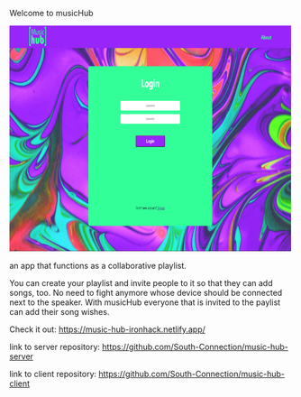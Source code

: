 Welcome to musicHub

<img src="./public/music-hub.png" alt="musicHub-mainpage" width="500" height="400">

an app that functions as a collaborative playlist.

You can create your playlist and invite people to it so that they can add songs, too.
No need to fight anymore whose device should be connected next to the speaker. With musicHub everyone that is invited to the paylist can add their song wishes.

Check it out:
https://music-hub-ironhack.netlify.app/

link to server repository:
https://github.com/South-Connection/music-hub-server

link to client repository:
https://github.com/South-Connection/music-hub-client

